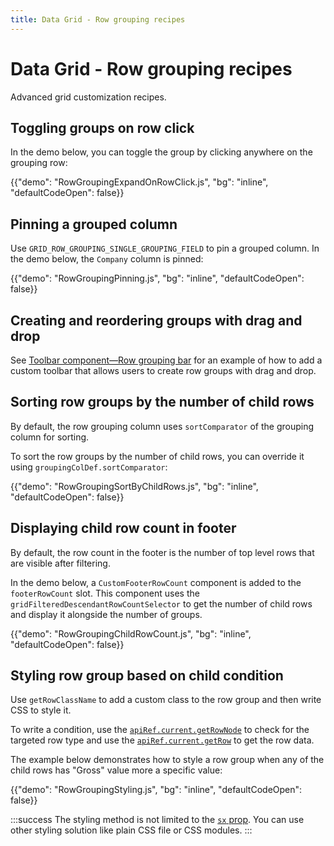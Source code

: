 ```yaml
---
title: Data Grid - Row grouping recipes
---
```


# Data Grid - Row grouping recipes [<span class="plan-premium"></span>](/x/introduction/licensing/#premium-plan 'Premium plan')

<p class="description">Advanced grid customization recipes.</p>

## Toggling groups on row click

In the demo below, you can toggle the group by clicking anywhere on the grouping row:

{{"demo": "RowGroupingExpandOnRowClick.js", "bg": "inline", "defaultCodeOpen": false}}

## Pinning a grouped column

Use `GRID_ROW_GROUPING_SINGLE_GROUPING_FIELD` to pin a grouped column. In the demo below, the `Company` column is pinned:

{{"demo": "RowGroupingPinning.js", "bg": "inline", "defaultCodeOpen": false}}

## Creating and reordering groups with drag and drop

See [Toolbar component—Row grouping bar](/x/react-data-grid/components/toolbar/#row-grouping-toolbar) for an example of how to add a custom toolbar that allows users to create row groups with drag and drop.

## Sorting row groups by the number of child rows

By default, the row grouping column uses `sortComparator` of the grouping column for sorting.

To sort the row groups by the number of child rows, you can override it using `groupingColDef.sortComparator`:

{{"demo": "RowGroupingSortByChildRows.js", "bg": "inline", "defaultCodeOpen": false}}

## Displaying child row count in footer

By default, the row count in the footer is the number of top level rows that are visible after filtering.

In the demo below, a `CustomFooterRowCount` component is added to the `footerRowCount` slot. This component uses the `gridFilteredDescendantRowCountSelector` to get the number of child rows and display it alongside the number of groups.

{{"demo": "RowGroupingChildRowCount.js", "bg": "inline", "defaultCodeOpen": false}}

## Styling row group based on child condition

Use `getRowClassName` to add a custom class to the row group and then write CSS to style it.

To write a condition, use the [`apiRef.current.getRowNode`](/x/api/data-grid/grid-api/#grid-api-prop-getRowNode) to check for the targeted row type and use the [`apiRef.current.getRow`](/x/api/data-grid/grid-api/#grid-api-prop-getRow) to get the row data.

The example below demonstrates how to style a row group when any of the child rows has "Gross" value more a specific value:

{{"demo": "RowGroupingStyling.js", "bg": "inline", "defaultCodeOpen": false}}

:::success
The styling method is not limited to the [`sx` prop](/x/react-data-grid/style/#using-the-sx-prop). You can use other styling solution like plain CSS file or CSS modules.
:::
